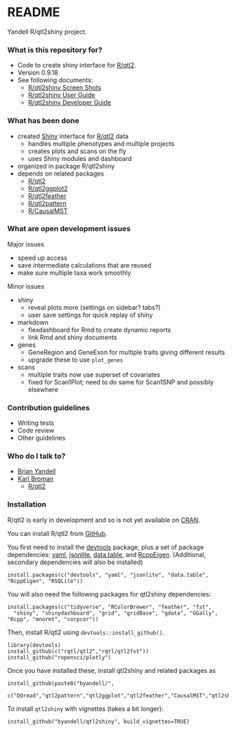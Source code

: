 # README #

Yandell R/qtl2shiny project.

### What is this repository for? ###

* Code to create shiny interface for [R/qtl2](https://kbroman.org/qtl2).
* Version 0.9.18
* See following documents:
    + [R/qtl2shiny Screen Shots](http://www.stat.wisc.edu/~yandell/software/qtl2shiny/screenshots.html)
    + [R/qtl2shiny User Guide](https://github.com/byandell/qtl2shiny/blob/master/vignettes/UserGuide.Rmd)
    + [R/qtl2shiny Developer Guide](https://github.com/byandell/qtl2shiny/blob/master/vignettes/DeveloperGuide.Rmd)

### What has been done ###

- created [Shiny](http://shiny.rstudio.org) interface for [R/qtl2](https://kbroman.org/qtl2) data
    + handles multiple phenotypes and multiple projects
    + creates plots and scans on the fly
    + uses Shiny modules and dashboard
- organized in package R/qtl2shiny
- depends on related packages
    + [R/qtl2](https://kbroman.org/qtl2)
    + [R/qtl2ggplot2](https://github.com/byandell/qtl2ggplot2)
    + [R/qtl2feather](https://github.com/byandell/qtl2feather)
    + [R/qtl2pattern](https://github.com/byandell/qtl2pattern)
    + [R/CausalMST](https://github.com/byandell/CausalMST)

### What are open development issues ###

Major issues

- speed up access
- save intermediate calculations that are reused
- make sure multiple taxa work smoothly

Minor issues

* shiny
    + reveal plots more (settings on sidebar? tabs?)
    + user save settings for quick replay of shiny
* markdown
    + flexdashboard for Rmd to create dynamic reports
    + link Rmd and shiny documents
* genes
    + GeneRegion and GeneExon for multiple traits giving different results
    + upgrade these to use `plot_genes`
* scans
    + multiple traits now use superset of covariates
    + fixed for Scan1Plot; need to do same for Scan1SNP and possibly elsewhere

### Contribution guidelines ###

* Writing tests
* Code review
* Other guidelines

### Who do I talk to? ###

* [Brian Yandell](http://bitbucket.org/byandell)
* [Karl Broman](http://bitbucket.org/kbroman)
  + [R/qtl2](http://kbroman.org/qtl2/)

### Installation

R/qtl2 is early in development and so is not yet available on
[CRAN](http://cran.r-project.org).

You can install R/qtl2 from [GitHub](https://github.com/rqtl).

You first need to install the
[devtools](https://github.com/hadley/devtools) package, plus a set of
package dependencies: [yaml](https://cran.r-project.org/package=yaml),
[jsonlite](https://cran.r-project.org/package=jsonlite),
[data.table](https://cran.r-project.org/package=data.table),
and [RcppEigen](https://github.com/RcppCore/RcppEigen).
(Additional, secondary dependencies will also be installed)

    install.packages(c("devtools", "yaml", "jsonlite", "data.table", "RcppEigen", "RSQLite"))

You will also need the following packages for qtl2shiny dependencies:

    install.packages(c("tidyverse", "RColorBrewer", "feather", "fst",
      "shiny", "shinydashboard", "grid", "gridBase", "gdata", "GGally", "Rcpp", "mnormt", "corpcor"))

Then, install R/qtl2 using `devtools::install_github()`.

    library(devtools)
    install_github(c("rqtl/qtl2","rqtl/qtl2fst"))
    install_github("ropensci/plotly")

Once you have installed these, install qtl2shiny and related packages as

    install_github(paste0("byandell/",
      c("DOread","qtl2pattern","qtl2ggplot","qtl2feather","CausalMST","qtl2shiny")))

To install `qtl2shiny` with vignettes (takes a bit longer):

    install_github("byandell/qtl2shiny", build_vignettes=TRUE)
